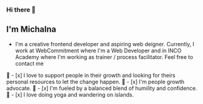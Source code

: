 ### Hi there 👋

## I'm Michalna 


- I'm a creative frontend developer and aspiring web deigner. Currently, I work at WebCommitment where I'm a Web Developer and in INCO Academy where I'm working as trainer / process facilitator. 
Feel free to contact me

 💬 - [x] I love to support people in their growth and looking for theirs personal resources to let the change happen. 
 💬 - [x] I'm people growth advocate.
 💬 - [x] I'm fueled by a balanced blend of humility and confidence.
 💬 - [x] I love doing yoga and wandering on islands.

<!--
**MichalinaKa/MichalinaKa** is a ✨ _special_ ✨ repository because its `README.md` (this file) appears on your GitHub profile.

Here are some ideas to get you started:

- 🔭 I’m currently working on ...
- 🌱 I’m currently learning ...
- 👯 I’m looking to collaborate on ...
- 🤔 I’m looking for help with ...
-
- 📫 How to reach me: ...
- 😄 Pronouns: ...
- ⚡ Fun fact: ...
-->
